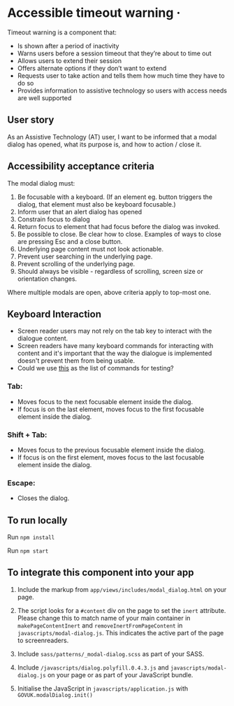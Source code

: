 # Accessible timeout warning ·

Timeout warning is a component that:

- Is shown after a period of inactivity
- Warns users before a session timeout that they’re about to time out
- Allows users to extend their session
- Offers alternate options if they don’t want to extend
- Requests user to take action and tells them how much time they have to do so
- Provides information to assistive technology so users with access needs are well supported

## User story

As an Assistive Technology (AT) user, I want to be informed that a modal dialog has opened, what its purpose is, and how to action / close it.

## Accessibility acceptance criteria

The modal dialog must:
1. Be focusable with a keyboard. (If an element eg. button triggers the dialog, that element must also be keyboard focusable.)
2. Inform user that an alert dialog has opened
3. Constrain focus to dialog
4. Return focus to element that had focus before the dialog was invoked.
5. Be possible to close. Be clear how to close. Examples of ways to close are pressing Esc and a close button.
6. Underlying page content must not look actionable.
7. Prevent user searching in the underlying page.
8. Prevent scrolling of the underlying page.
9. Should always be visible - regardless of scrolling, screen size or orientation changes.

Where multiple modals are open, above criteria apply to top-most one.

## Keyboard Interaction

- Screen reader users may not rely on the tab key to interact with the dialogue content.
- Screen readers have many keyboard commands for interacting with content and it's important that the way the dialogue is implemented doesn't prevent them from being usable.
- Could we use [this](https://www.paciellogroup.com/blog/2015/01/basic-screen-reader-commands-for-accessibility-testing/) as the list of commands for testing?

### Tab:
* Moves focus to the next focusable element inside the dialog.
* If focus is on the last element, moves focus to the first focusable element inside the dialog.

### Shift + Tab:
* Moves focus to the previous focusable element inside the dialog.
* If focus is on the first element, moves focus to the last focusable element inside the dialog.

### Escape:
* Closes the dialog.

## To run locally

Run `npm install`

Run `npm start`

## To integrate this component into your app

1. Include the markup from `app/views/includes/modal_dialog.html` on your page.

2. The script looks for a `#content` div on the page to set the `inert` attribute. Please change this to match name of your main container in `makePageContentInert` and `removeInertFromPageContent` in `javascripts/modal-dialog.js`. This indicates the active part of the page to screenreaders.

3. Include `sass/patterns/_modal-dialog.scss` as part of your SASS.

4. Include `/javascripts/dialog.polyfill.0.4.3.js` and `javascripts/modal-dialog.js` on your page or as part of your JavaScript bundle.

5. Initialise the JavaScript in `javascripts/application.js` with  `GOVUK.modalDialog.init()`
